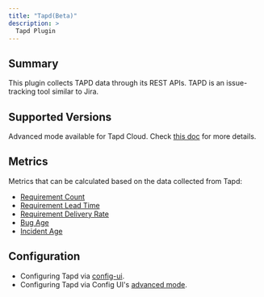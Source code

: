```yaml
---
title: "Tapd(Beta)"
description: >
  Tapd Plugin
---
```


## Summary

This plugin collects TAPD data through its REST APIs. TAPD is an issue-tracking tool similar to Jira.

## Supported Versions
Advanced mode available for Tapd Cloud. Check [this doc](https://devlake.apache.org/docs/Overview/SupportedDataSources#data-sources-and-data-plugins) for more details.

## Metrics

Metrics that can be calculated based on the data collected from Tapd:

- [Requirement Count](/Metrics/RequirementCount.md)
- [Requirement Lead Time](/Metrics/RequirementLeadTime.md)
- [Requirement Delivery Rate](/Metrics/RequirementDeliveryRate.md)
- [Bug Age](/Metrics/BugAge.md)
- [Incident Age](/Metrics/IncidentAge.md)

## Configuration

- Configuring Tapd via [config-ui](/Configuration/Tapd.md).
- Configuring Tapd via Config UI's [advanced mode](/Configuration/AdvancedMode.md#6-tapd).
